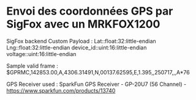 # Envoi des coordonnées GPS par SigFox avec un MRKFOX1200

SigFox backend Custom Payload :
Lat::float:32:little-endian Lng::float:32:little-endian device_id::uint:16:little-endian voltage::uint:16:little-endian

Sample valid frame :
$GPRMC,142853.00,A,4306.31491,N,00137.62595,E,1.395,,250717,,,A*76

GPS Receiver used : SparkFun GPS Receiver - GP-20U7 (56 Channel) - https://www.sparkfun.com/products/13740
